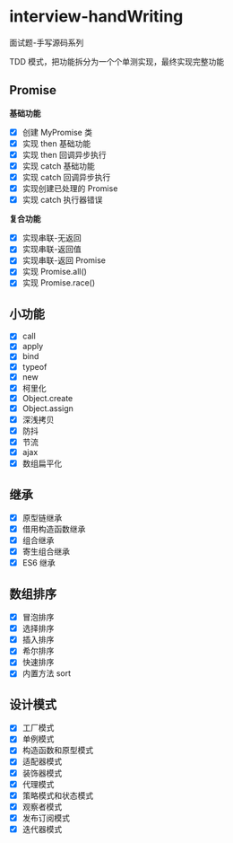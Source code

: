 # interview-handWriting

面试题-手写源码系列

TDD 模式，把功能拆分为一个个单测实现，最终实现完整功能

## Promise

**基础功能**

- [x] 创建 MyPromise 类
- [x] 实现 then 基础功能
- [x] 实现 then 回调异步执行
- [x] 实现 catch 基础功能
- [x] 实现 catch 回调异步执行
- [x] 实现创建已处理的 Promise
- [x] 实现 catch 执行器错误

**复合功能**

- [x] 实现串联-无返回
- [x] 实现串联-返回值
- [x] 实现串联-返回 Promise
- [x] 实现 Promise.all()
- [x] 实现 Promise.race()

## 小功能

- [x] call
- [x] apply
- [x] bind
- [x] typeof
- [x] new
- [x] 柯里化
- [x] Object.create
- [x] Object.assign
- [x] 深浅拷贝
- [x] 防抖
- [x] 节流
- [x] ajax
- [x] 数组扁平化

## 继承

- [x] 原型链继承
- [x] 借用构造函数继承
- [x] 组合继承
- [x] 寄生组合继承
- [x] ES6 继承

## 数组排序

- [x] 冒泡排序
- [x] 选择排序
- [x] 插入排序
- [x] 希尔排序
- [x] 快速排序
- [x] 内置方法 sort

## 设计模式

- [x] 工厂模式
- [x] 单例模式
- [x] 构造函数和原型模式
- [x] 适配器模式
- [x] 装饰器模式
- [x] 代理模式
- [x] 策略模式和状态模式
- [x] 观察者模式
- [x] 发布订阅模式
- [x] 迭代器模式
